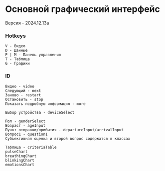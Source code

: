 # Основной графический интерфейс

Версия - 2024.12.13a

### Hotkeys
```
V - Видео
D - Данные
P | M - Панель управления
T - Таблица
G - Графики 
```

### ID
```
Видео - video
Следующий - next
Заново - restart
Остановить - stop
Показать подробную информацию - more

Выбор устройства - deviceSelect

Пол - genderSelect
Возраст - ageInput
Пункт отправки/прибытия - departureInput/arrivalInput
Вопрос1 - question1
Субъективная оценка и второй вопрос содержатся в классах

Таблица - criteriaTable
pulseChart
breathingChart
blinkingChart
emotionsChart
```